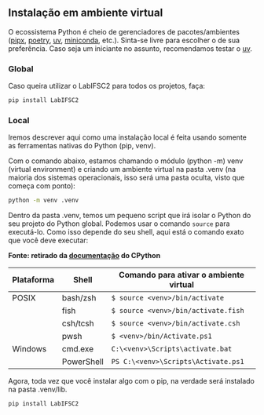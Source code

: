 
## Instalação em ambiente virtual

O ecossistema Python é cheio de gerenciadores de pacotes/ambientes ([pipx](https://github.com/pypa/pipx), [poetry](https://python-poetry.org/), [uv](https://astral.sh/blog/uv), [miniconda](https://docs.anaconda.com/miniconda/), etc.). Sinta-se livre para escolher o de sua preferência. Caso seja um iniciante no assunto, recomendamos testar o [uv](https://astral.sh/blog/uv).

### Global

Caso queira utilizar o LabIFSC2 para todos os projetos, faça:
```bash
pip install LabIFSC2
```

### Local

Iremos descrever aqui como uma instalação local é feita usando somente as ferramentas nativas do Python (pip, venv).

Com o comando abaixo, estamos chamando o módulo (python -m) venv (virtual environment) e criando um ambiente virtual na pasta .venv (na maioria dos sistemas operacionais, isso será uma pasta oculta, visto que começa com ponto):
```bash
python -m venv .venv
```

Dentro da pasta .venv, temos um pequeno script que irá isolar o Python do seu projeto do Python global. Podemos usar o comando `source` para executá-lo. Como isso depende do seu shell, aqui está o comando exato que você deve executar:

**Fonte: retirado da [documentação](https://docs.python.org/3/library/venv.html) do CPython**

| Plataforma | Shell     | Comando para ativar o ambiente virtual               |
|------------|-----------|------------------------------------------------------|
| POSIX      | bash/zsh  | `$ source <venv>/bin/activate`                       |
|            | fish      | `$ source <venv>/bin/activate.fish`                  |
|            | csh/tcsh  | `$ source <venv>/bin/activate.csh`                   |
|            | pwsh      | `$ <venv>/bin/Activate.ps1`                          |
| Windows    | cmd.exe   | `C:\<venv>\Scripts\activate.bat`                     |
|            | PowerShell| `PS C:\<venv>\Scripts\Activate.ps1`                  |

Agora, toda vez que você instalar algo com o pip, na verdade será instalado na pasta .venv/lib.

```bash
pip install LabIFSC2
```

